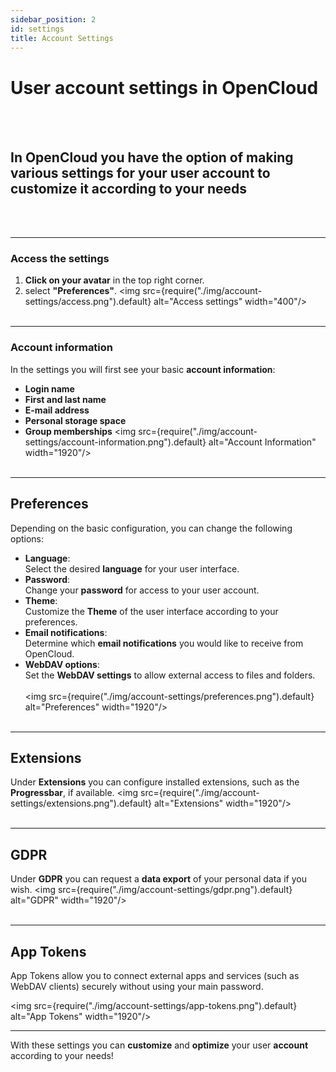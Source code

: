 ```yaml
---
sidebar_position: 2
id: settings
title: Account Settings
---
```


# User account settings in OpenCloud

<br/><br/>

## In OpenCloud you have the option of making various settings for your **user account** to customize it according to your needs

<br/><br/>

---

### Access the settings

1. **Click on your avatar** in the top right corner.
2. select **"Preferences"**.
   <img src={require("./img/account-settings/access.png").default} alt="Access settings" width="400"/>
   <br/><br/>

---

### Account information

In the settings you will first see your basic **account information**:

- **Login name**
- **First and last name**
- **E-mail address**
- **Personal storage space**
- **Group memberships**
  <img src={require("./img/account-settings/account-information.png").default} alt="Account Information" width="1920"/>
  <br/><br/>

---

## Preferences

Depending on the basic configuration, you can change the following options:

- **Language**:  
  Select the desired **language** for your user interface.
- **Password**:  
  Change your **password** for access to your user account.
- **Theme**:  
  Customize the **Theme** of the user interface according to your preferences.
- **Email notifications**:  
  Determine which **email notifications** you would like to receive from OpenCloud.
- **WebDAV options**:  
  Set the **WebDAV settings** to allow external access to files and folders.
  <br/><br/>
  <img src={require("./img/account-settings/preferences.png").default} alt="Preferences" width="1920"/>
  <br/><br/>

---

## Extensions

Under **Extensions** you can configure installed extensions, such as the **Progressbar**, if available.
<img src={require("./img/account-settings/extensions.png").default} alt="Extensions" width="1920"/>
<br/><br/>

---

## GDPR

Under **GDPR** you can request a **data export** of your personal data if you wish.
<img src={require("./img/account-settings/gdpr.png").default} alt="GDPR" width="1920"/>
<br/><br/>

---

## App Tokens

App Tokens allow you to connect external apps and services (such as WebDAV clients) securely without using your main password.

<img src={require("./img/account-settings/app-tokens.png").default} alt="App Tokens" width="1920"/>

---

With these settings you can **customize** and **optimize** your user **account** according to your needs!
